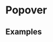 # Popover

## Examples

<ex-code name="ex-popover-basic"/></ex-code>

<ex-code name="ex-popover-align"/></ex-code>

<ex-code name="ex-popover-split"/></ex-code>

<ex-code name="ex-popover-command"/></ex-code>
